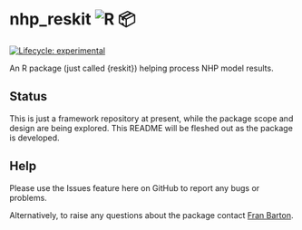 # nhp_reskit ![R](https://www.r-project.org/favicon-32x32.png) 📦

<!-- badges: start -->
[![Lifecycle: experimental](https://img.shields.io/badge/lifecycle-experimental-orange.svg)](https://lifecycle.r-lib.org/articles/stages.html#experimental)
<!-- badges: end -->

An R package (just called {reskit}) helping process NHP model results.

## Status

This is just a framework repository at present, while the package scope and
design are being explored.
This README will be fleshed out as the package is developed.

## Help

Please use the Issues feature here on GitHub to report any bugs or problems.

Alternatively, to raise any questions about the package contact
[Fran Barton](mailto:francis.barton@nhs.net).
